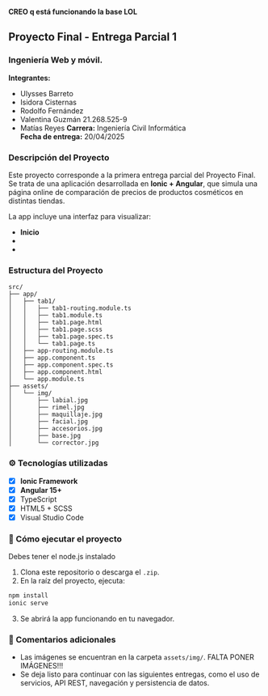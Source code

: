 **CREO q está funcionando la base LOL**

## Proyecto Final - Entrega Parcial 1  
### Ingeniería Web y móvil.
**Integrantes:** 
- Ulysses Barreto  
- Isidora Cisternas
- Rodolfo Fernández
- Valentina Guzmán   21.268.525-9
- Matías Reyes
**Carrera:** Ingeniería Civil Informática  
**Fecha de entrega:** 20/04/2025

### Descripción del Proyecto

Este proyecto corresponde a la primera entrega parcial del Proyecto Final. Se trata de una aplicación desarrollada en **Ionic + Angular**, que simula una página online de comparación de precios de productos cosméticos en distintas tiendas.

La app incluye una interfaz para visualizar:
- **Inicio**
- 
- 


### Estructura del Proyecto

```
src/
├── app/
│   ├── tab1/
│   │   ├── tab1-routing.module.ts
│   │   ├── tab1.module.ts
│   │   ├── tab1.page.html
│   │   ├── tab1.page.scss
│   │   ├── tab1.page.spec.ts
│   │   └── tab1.page.ts
│   ├── app-routing.module.ts
│   ├── app.component.ts
│   ├── app.component.spec.ts
│   ├── app.component.html
│   └── app.module.ts
├── assets/
│   └── img/
│       ├── labial.jpg
│       ├── rimel.jpg
│       ├── maquillaje.jpg
│       ├── facial.jpg
│       ├── accesorios.jpg
│       ├── base.jpg
│       └── corrector.jpg
```

### ⚙️ Tecnologías utilizadas

- [x] **Ionic Framework**
- [x] **Angular 15+**
- [x] TypeScript
- [x] HTML5 + SCSS
- [x] Visual Studio Code

### 📲 Cómo ejecutar el proyecto
Debes tener el node.js instalado

1. Clona este repositorio o descarga el `.zip`.
2. En la raíz del proyecto, ejecuta:

```bash
npm install
ionic serve
```

3. Se abrirá la app funcionando en tu navegador.

### 📝 Comentarios adicionales

- Las imágenes se encuentran en la carpeta `assets/img/`. FALTA PONER IMÁGENES!!!
- Se deja listo para continuar con las siguientes entregas, como el uso de servicios, API REST, navegación y persistencia de datos.
